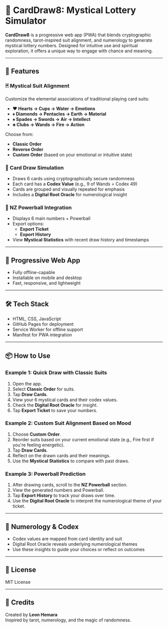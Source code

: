 # 🎴 CardDraw8: Mystical Lottery Simulator

**CardDraw8** is a progressive web app (PWA) that blends cryptographic randomness, tarot-inspired suit alignment, and numerology to generate mystical lottery numbers. Designed for intuitive use and spiritual exploration, it offers a unique way to engage with chance and meaning.

---

## 🔮 Features

### 🃏 Mystical Suit Alignment
Customize the elemental associations of traditional playing card suits:
- **♥ Hearts → Cups → Water → Emotions**
- **♦ Diamonds → Pentacles → Earth → Material**
- **♠ Spades → Swords → Air → Intellect**
- **♣ Clubs → Wands → Fire → Action**

Choose from:
- **Classic Order**
- **Reverse Order**
- **Custom Order** (based on your emotional or intuitive state)

### 🎲 Card Draw Simulation
- Draws 6 cards using cryptographically secure randomness
- Each card has a **Codex Value** (e.g., 9 of Wands = Codex 49)
- Cards are grouped and visually repeated for emphasis
- Includes a **Digital Root Oracle** for numerological insight

### 🧙 NZ Powerball Integration
- Displays 6 main numbers + Powerball
- Export options:
  - **Export Ticket**
  - **Export History**
- View **Mystical Statistics** with recent draw history and timestamps

---

## 📱 Progressive Web App
- Fully offline-capable
- Installable on mobile and desktop
- Fast, responsive, and lightweight

---

## 🛠️ Tech Stack
- HTML, CSS, JavaScript
- GitHub Pages for deployment
- Service Worker for offline support
- Manifest for PWA integration

---

## 📦 How to Use

### Example 1: Quick Draw with Classic Suits
1. Open the app.
2. Select **Classic Order** for suits.
3. Tap **Draw Cards**.
4. View your 6 mystical cards and their codex values.
5. Check the **Digital Root Oracle** for insight.
6. Tap **Export Ticket** to save your numbers.

### Example 2: Custom Suit Alignment Based on Mood
1. Choose **Custom Order**.
2. Reorder suits based on your current emotional state (e.g., Fire first if you're feeling energetic).
3. Tap **Draw Cards**.
4. Reflect on the drawn cards and their meanings.
5. Use the **Mystical Statistics** to compare with past draws.

### Example 3: Powerball Prediction
1. After drawing cards, scroll to the **NZ Powerball** section.
2. View the generated numbers and Powerball.
3. Tap **Export History** to track your draws over time.
4. Use the **Digital Root Oracle** to interpret the numerological theme of your ticket.

---

## 🧠 Numerology & Codex
- Codex values are mapped from card identity and suit
- Digital Root Oracle reveals underlying numerological themes
- Use these insights to guide your choices or reflect on outcomes

---

## 📜 License
MIT License

---

## 🙏 Credits
Created by **Leon Hemara**  
Inspired by tarot, numerology, and the magic of randomness.
